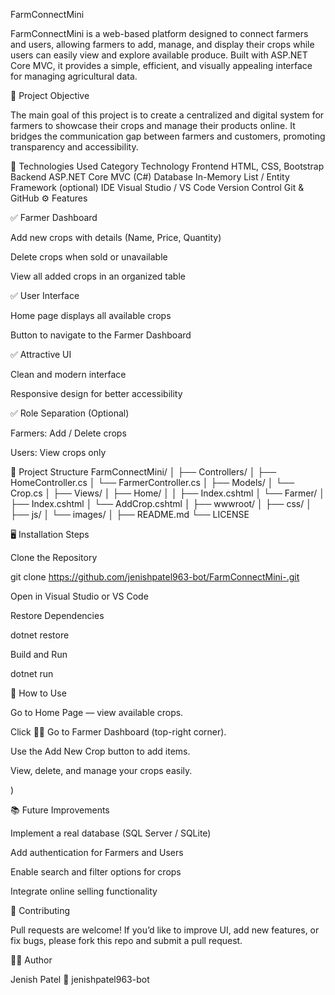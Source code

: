 FarmConnectMini

FarmConnectMini is a web-based platform designed to connect farmers and users, allowing farmers to add, manage, and display their crops while users can easily view and explore available produce.
Built with ASP.NET Core MVC, it provides a simple, efficient, and visually appealing interface for managing agricultural data.

🚀 Project Objective

The main goal of this project is to create a centralized and digital system for farmers to showcase their crops and manage their products online.
It bridges the communication gap between farmers and customers, promoting transparency and accessibility.

🧰 Technologies Used
Category	Technology
Frontend	HTML, CSS, Bootstrap
Backend	ASP.NET Core MVC (C#)
Database	In-Memory List / Entity Framework (optional)
IDE	Visual Studio / VS Code
Version Control	Git & GitHub
⚙️ Features

✅ Farmer Dashboard

Add new crops with details (Name, Price, Quantity)

Delete crops when sold or unavailable

View all added crops in an organized table

✅ User Interface

Home page displays all available crops

Button to navigate to the Farmer Dashboard

✅ Attractive UI

Clean and modern interface

Responsive design for better accessibility

✅ Role Separation (Optional)

Farmers: Add / Delete crops

Users: View crops only

🧩 Project Structure
FarmConnectMini/
│
├── Controllers/
│   ├── HomeController.cs
│   └── FarmerController.cs
│
├── Models/
│   └── Crop.cs
│
├── Views/
│   ├── Home/
│   │   ├── Index.cshtml
│   └── Farmer/
│       ├── Index.cshtml
│       └── AddCrop.cshtml
│
├── wwwroot/
│   ├── css/
│   ├── js/
│   └── images/
│
├── README.md
└── LICENSE

🖥️ Installation Steps

Clone the Repository

git clone https://github.com/jenishpatel963-bot/FarmConnectMini-.git


Open in Visual Studio or VS Code

Restore Dependencies

dotnet restore


Build and Run

dotnet run



🧪 How to Use

Go to Home Page — view available crops.

Click 👨‍🌾 Go to Farmer Dashboard (top-right corner).

Use the Add New Crop button to add items.

View, delete, and manage your crops easily.

)

📚 Future Improvements

Implement a real database (SQL Server / SQLite)

Add authentication for Farmers and Users

Enable search and filter options for crops

Integrate online selling functionality

🤝 Contributing

Pull requests are welcome!
If you’d like to improve UI, add new features, or fix bugs, please fork this repo and submit a pull request.



👨‍💻 Author

Jenish Patel
📧 jenishpatel963-bot
